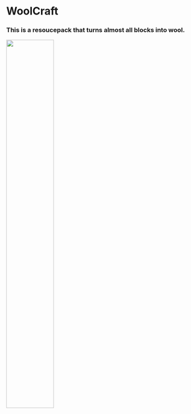 # WoolCraft  
### This is a resoucepack that turns almost all blocks into wool.  
<img src="https://cdn.discordapp.com/attachments/772130235738357803/1134345161493725304/sample.png" width="50%" />
